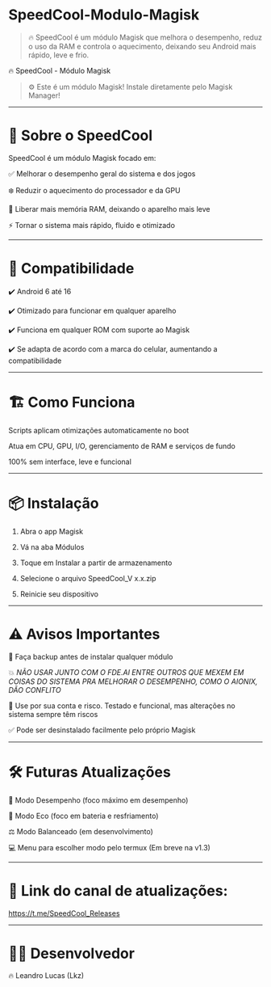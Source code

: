 # SpeedCool-Modulo-Magisk
> 🔥 SpeedCool é um módulo Magisk que melhora o desempenho, reduz o uso da RAM e controla o aquecimento, deixando seu Android mais rápido, leve e frio.

🔥 SpeedCool - Módulo Magisk

> ⚙️ Este é um módulo Magisk! Instale diretamente pelo Magisk Manager!




---

# 🚀 Sobre o SpeedCool

SpeedCool é um módulo Magisk focado em:

✅ Melhorar o desempenho geral do sistema e dos jogos

❄️ Reduzir o aquecimento do processador e da GPU

🧠 Liberar mais memória RAM, deixando o aparelho mais leve

⚡️ Tornar o sistema mais rápido, fluido e otimizado



---

# 📱 Compatibilidade

✔️ Android 6 até 16

✔️ Otimizado para funcionar em qualquer aparelho

✔️ Funciona em qualquer ROM com suporte ao Magisk

✔️ Se adapta de acordo com a marca do celular, aumentando a compatibilidade



---

# 🏗️ Como Funciona

Scripts aplicam otimizações automaticamente no boot

Atua em CPU, GPU, I/O, gerenciamento de RAM e serviços de fundo

100% sem interface, leve e funcional



---

# 📦 Instalação

1. Abra o app Magisk


2. Vá na aba Módulos


3. Toque em Instalar a partir de armazenamento


4. Selecione o arquivo SpeedCool_V x.x.zip


5. Reinicie seu dispositivo




---

# ⚠️ Avisos Importantes

💾 Faça backup antes de instalar qualquer módulo

💥 *NÃO USAR JUNTO COM O FDE.AI ENTRE OUTROS QUE MEXEM EM COISAS DO SISTEMA PRA MELHORAR O DESEMPENHO, COMO O AIONIX, DÃO CONFLITO*

🚫 Use por sua conta e risco. Testado e funcional, mas alterações no sistema sempre têm riscos

✅ Pode ser desinstalado facilmente pelo próprio Magisk



---

# 🛠️ Futuras Atualizações

🎯 Modo Desempenho (foco máximo em desempenho)

🌿 Modo Eco (foco em bateria e resfriamento)

⚖️ Modo Balanceado (em desenvolvimento)

💻 Menu para escolher modo pelo termux (Em breve na v1.3)



---

# 📢 Link do canal de atualizações:

https://t.me/SpeedCool_Releases


---

# 👨‍💻 Desenvolvedor

🔥 Leandro Lucas (Lkz)
